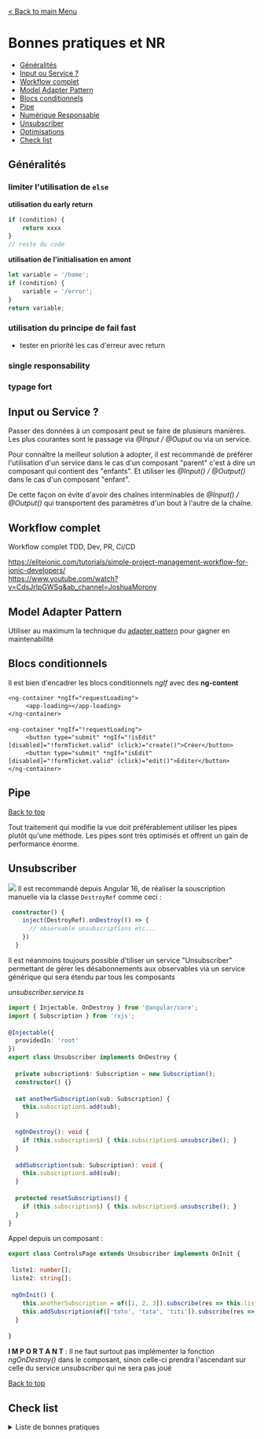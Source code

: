 [< Back to main Menu](https://github.com/gsoulie/angular-resources/blob/master/ng-sheet.md)    

# Bonnes pratiques et NR

* [Généralités](#généralités)      
* [Input ou Service ?](#input-ou-service-?)      
* [Workflow complet](#workflow-complet)      
* [Model Adapter Pattern](#model-adapter-pattern)     
* [Blocs conditionnels](#blocs-conditionnels)        
* [Pipe](#pipe)      
* [Numérique Responsable](https://github.com/gsoulie/angular-resources/blob/master/ng-nr.md)      
* [Unsubscriber](#unsubscriber)     
* [Optimisations](https://github.com/gsoulie/angular-resources/blob/master/ng-optimization.md)
* [Check list](#check-list)     


## Généralités 

### limiter l'utilisation de ````else````      

**utilisation du early return**       
````typescript
if (condition) {
	return xxxx
}
// reste du code
````
	
**utilisation de l'initialisation en amont**           
````typescript
let variable = '/home';
if (condition) {
	variable = '/error';
}
return variable;
````

### utilisation du principe de fail fast       
* tester en priorité les cas d'erreur avec return        

### single responsability

### typage fort

## Input ou Service ?

Passer des données à un composant peut se faire de plusieurs manières. Les plus courantes sont le passage via *@Input / @Ouput* ou via un service.

Pour connaître la meilleur solution à adopter, il est recommandé de préférer l'utilisation d'un service dans le cas d'un composant "parent" c'est à dire un composant qui contient des "enfants". Et utiliser les *@Input() / @Output()* dans le cas d'un composant "enfant".

De cette façon on évite d'avoir des chaînes interminables de *@Input() / @Output()* qui transportent des paramètres d'un bout à l'autre de la chaîne.

## Workflow complet

Workflow complet TDD, Dev, PR, Ci/CD

https://eliteionic.com/tutorials/simple-project-management-workflow-for-ionic-developers/        
https://www.youtube.com/watch?v=CdsJrIpGWSg&ab_channel=JoshuaMorony


## Model Adapter Pattern

Utiliser au maximum la technique du [adapter pattern](https://github.com/gsoulie/angular-resources/blob/master/ng-adapter-pattern.md) pour gagner en maintenabilité

## Blocs conditionnels

Il est bien d'encadrer les blocs conditionnels *ngIf* avec des **ng-content**

````
<ng-container *ngIf="requestLoading">
     <app-loading></app-loading>
</ng-container>

<ng-container *ngIf="!requestLoading">
     <button type="submit" *ngIf="!isEdit" [disabled]="!formTicket.valid" (click)="create()">Créer</button>
     <button type="submit" *ngIf="isEdit" [disabled]="!formTicket.valid" (click)="edit()">Editer</button>
</ng-container>
````

## Pipe
[Back to top](#bonnes-pratiques-et-nr)     

Tout traitement qui modifie la vue doit préférablement utiliser les pipes plutôt qu'une méthode. Les pipes sont très optimisés et offrent un gain de performance énorme.

## Unsubscriber

<img src="https://img.shields.io/badge/New-Angular16-DD0031.svg?logo=LOGO"> Il est recommandé depuis Angular 16, de réaliser la souscription manuelle via la classe ````DestroyRef```` comme ceci :

````typescript
 constructor() {
    inject(DestroyRef).onDestroy(() => {
      // observable unsubscriptions etc...
    })
  }
````

Il est néanmoins toujours possible d'tiliser un service "Unsubscriber" permettant de gérer les désabonnements aux observables via un service générique qui sera étendu par tous les composants 

*unsubscriber.service.ts*

````typescript
import { Injectable, OnDestroy } from '@angular/core';
import { Subscription } from 'rxjs';

@Injectable({
  providedIn: 'root'
})
export class Unsubscriber implements OnDestroy {

  private subscription$: Subscription = new Subscription();
  constructor() {}

  set anotherSubscription(sub: Subscription) {
    this.subscription$.add(sub);
  }

  ngOnDestroy(): void {
    if (this.subscription$) { this.subscription$.unsubscribe(); }
  }

  addSubscription(sub: Subscription): void {
    this.subscription$.add(sub);
  }

  protected resetSubscriptions() {
    if (this.subscription$) { this.subscription$.unsubscribe(); }
  }
}
````

Appel depuis un composant :

````typescript
export class ControlsPage extends Unsubscriber implements OnInit {

 liste1: number[];
 liste2: string[];
  
 ngOnInit() {
    this.anotherSubscription = of([1, 2, 3]).subscribe(res => this.liste1 = res);
    this.addSubscription(of(['toto', 'tata', 'titi']).subscribe(res => this.liste2 = res));
  }
  
}
````

**I M P O R T A N T** : Il ne faut surtout pas implémenter la fonction *ngOnDestroy()* dans le composant, sinon celle-ci prendra l'ascendant sur celle du service *unsubscriber* qui ne sera pas joué

[Back to top](#bonnes-pratiques-et-nr)

## Check list

<details>
	<summary>Liste de bonnes pratiques</summary>


`25/05/2023`

## Quelques bonnes pratiques générales

- Utiliser / migrer la dernière version d'Angular (actuellement Passer en v17 et utiliser les nouvelles fonctionnalités (nouvelle syntaxe control flow, standalone component, defer ...)
- Utiliser autant que possible le concept **Signal** pour les variables qui sont utilisées côté template, les inputs de composants...
- Depuis Angular 16, utiliser les composants en mode **standalone**
- Maintenir à jour son CLI / RxJS
- Respecter le principe de **responsabilité unique** pour chaque fonction, service, composant
- Développer des fonctions / composants les plus unitaires possibles (pas de code de 200 lignes).
- Utilisation d'un **interceptor http** pour gérer les entête de requête (ajout de bearer token) / codes erreurs / retry...
- Depuis Angular 13, vérifier que le répertoire **.angular/cache** est bien ajouté au fichier *.gitignore* `/.angular/cache`
- Auditer chaque page de l'application via **lighthouse** depuis la console chrome. **Attention !** l'audit de *performance* ne sera cohérent que s'il est réalisé sur le projet compilé et hosté en local ou sur un serveur. L'audit d'accessibilité, lui, peut-être directement réalisé en mode *serve* classique
- Lazy load des composants dans le fichier routing : `loadComponent: () => import('./tabs/tabs.component').then(m => m.TabsPageComponent)` et ne pas importer les modules lazy-loadé dans les fichiers *app.module.ts* car ils **seraient alors chargés 2 fois !**
- Utiliser les blocs ````@defer()```` afin de lazy-loader les composants
- Utilisation du package **a11y** pour gérer l'accessibilité
- Supprimer les effets d'animation de transition des pages inutiles
- Utilisation de fonts standard et privilégier le format de font **WOFF2**
- Faire la chasse au fonts non utilisées
- Utiliser l'attribut `font-display: swap` dans les `@font-face` permet l'affichage d'un élément avec une font de substitution si la font initialement demandée n'est pas encore chargée
- Rendu à la demande avec Angular Universal => Devenu SSR depuis Angular v17
- Utilisation du Virtual scroll
- Utiliser en priorité les **pipes** dans la vue lorsqu'il s'agit de mettre en forme du contenu plutôt que de passer par des fonctions
- **Sé désabonner systématiquement** de chaque souscription manuelle à un observable ou à minima implémenter sa fonction **complete()** qui termine les abonnements
- Gestion du `onDestroy` pour libérer les souscriptions des observables via l'injection de **DestroyRef** (Depuis Angular 16):

```typescript
constructor(private dataService: DataService) {
    this.data$ = this.dataService.fetchData();
    this.sub = this.data$.subscribe((res: any) => this.data = res);

    inject(DestroyRef).onDestroy(() => {
      this.sub.unsubscribe();
    })
  }

```
- Renforcement de la sécurité CSP (voir news angular 19) : activation en mode preview
*angular.json*
````
{
  "security": {
    "autoCSP": true
  }
}
````
- Activation de la suppression automatique des imports inutilisés :
*angular.json*
````
{
  "angularCompilerOptions": {
    "extendedDiagnostics": {
      "checks": {
        "unusedStandaloneImports": "suppress"
      }
    }
  }
}
````
- Utiliser au maximum les pipe `async` pour gérer automatiquement la souscription/désabonnement des observables depuis le template
- Utiliser le `pipe(take(1))` sur les Observables ou les convertir en promise lorsqu'un observable n'est pas nécessaire (ex: réponse unique attendue, pas de gestion de flux...)
- Utiliser des images JPEG (compressées avec TinyPNG par ex...) et SVG
- Utiliser la propriété `loading="lazy"` dans les balises images ou la directive **NgOptimizedImage** depuis Angular **v15**
- Configurer les app Angular comme des PWA : `ng add @angular/pwa && ng build — prod`. Et configurer le service worker pour mettre certaines ressources en cache (assets/fonts)
- Limiter le nombre de module tiers utilisés. Utiliser autant que possible ce qui est faisable directement en JS ou Angular, idem pour les composants graphiques, ce qui peut être fait en css pur est à privilégier.
- Supprimer tous les `console.log` avant de mettre en prod =&gt; peut causer des memory leak =&gt; ajouter le code suivant dans le fichier **main.ts** pour faire simple :

```typescript
if (environment.production) {
 window.console.log = () => {};
}

```

### Bonne pratique refactoring behaviourSubject -> Signal

[![](https://github.com/gsoulie/angular-resources/blob/master/image-1724688936040.png)

### Bonnes pratiques Typescript

- Typer toutes les variables, retours de fonction, paramètres etc...
- **Proscrire** le type ````any````. Si le type est inconnu, préférer le type ````unknown````
- Utiliser le principe de **early return**: consiste à retourner les cas de retour négatifs le plus rapidement possible pour sortir de la fonction le plus rapidement :

```typescript
function lessConfusingFonction(String name, int value, AuthenticationInfo perms) {
    if (!globalCondition) {
        return BAD_COND;
    }
    if (name == null || name.equals("")) {
        return BAD_NAME;
    }
    if (value == 0) {
        return BAD_VALUE;
    }
    if (!perms.allow(name)) {
        return DENY;
    }
    
    return SUCCESS;
}

```

- Utiliser des verbes pour les noms de fonctions getUser, setNotification, sendMessage...
- Éviter l'utilisation des ````enum````. en TS, les enums sont moins intéressants que dans d'autres langages. Ils n'apportent pas grand chose et alourdissent le code dans le bundle. D'autre part, on ne peut
pas itérer dessus. Il est donc **recommandé d'utiliser les types et union de types**
- Simplifier les chemins d'importation :

````typescript
import { Function } from '../../../../../shared/functions.service'
````

en configurant les paths dans le fichier *tsconfig.json*

````typescript
...
"paths": {
	"@shared/*": ["shared/*"]
}
````

Va permettre d'importer de la manière suivante

````typescript
import { Function } from '@shared/functions.service'
````

## Appels asynchrones

Voici une des meilleures façon de coder les appels asynchrones 

````typescript
getAllData = async () => {
	try {
		const res = await fetch(url);
		const reponse = await res.json();
		
		// some stuff 

		
	} catch(err) {
        console.error(err)
        
        throw new Error(<object-or-string>)

        // log serveur...

        // toast message...        
	}
}
````
 
</details>


